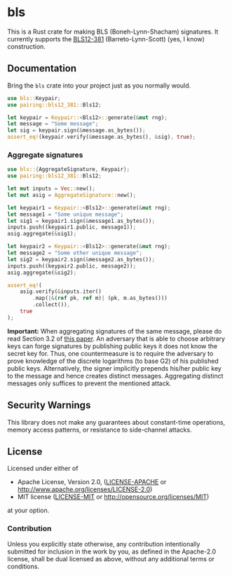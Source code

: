 # bls

This is a Rust crate for making BLS (Boneh-Lynn-Shacham) signatures. It currently supports the [BLS12-381](https://z.cash/blog/new-snark-curve.html) (Barreto-Lynn-Scott) (yes, I know) construction.

## Documentation

Bring the `bls` crate into your project just as you normally would.

```rust
use bls::Keypair;
use pairing::bls12_381::Bls12;

let keypair = Keypair::<Bls12>::generate(&mut rng);
let message = "Some message";
let sig = keypair.sign(&message.as_bytes());
assert_eq!(keypair.verify(&message.as_bytes(), &sig), true);
```

### Aggregate signatures

```rust
use bls::{AggregateSignature, Keypair};
use pairing::bls12_381::Bls12;

let mut inputs = Vec::new();
let mut asig = AggregateSignature::new();

let keypair1 = Keypair::<Bls12>::generate(&mut rng);
let message1 = "Some unique message";
let sig1 = keypair1.sign(&message1.as_bytes());
inputs.push((keypair1.public, message1));
asig.aggregate(&sig1);

let keypair2 = Keypair::<Bls12>::generate(&mut rng);
let message2 = "Some other unique message";
let sig2 = keypair2.sign(&message2.as_bytes());
inputs.push((keypair2.public, message2));
asig.aggregate(&sig2);

assert_eq!(
    asig.verify(&inputs.iter()
        .map(|&(ref pk, ref m)| (pk, m.as_bytes()))
        .collect()),
    true
);
```

**Important:** When aggregating signatures of the same message, please do read Section 3.2 of [this paper](https://crypto.stanford.edu/~dabo/pubs/papers/aggreg.pdf).
An adversary that is able to choose arbitrary keys can forge signatures by publishing public keys it does not know the secret key for.
Thus, one countermeasure is to require the adversary to prove knowledge of the discrete logarithms (to base G2) of his published public keys.
Alternatively, the signer implicitly prepends his/her public key to the message and hence creates distinct messages.
Aggregating distinct messages only suffices to prevent the mentioned attack.

## Security Warnings

This library does not make any guarantees about constant-time operations, memory access patterns, or resistance to side-channel attacks.

## License

Licensed under either of

 * Apache License, Version 2.0, ([LICENSE-APACHE](LICENSE-APACHE) or http://www.apache.org/licenses/LICENSE-2.0)
 * MIT license ([LICENSE-MIT](LICENSE-MIT) or http://opensource.org/licenses/MIT)

at your option.

### Contribution

Unless you explicitly state otherwise, any contribution intentionally
submitted for inclusion in the work by you, as defined in the Apache-2.0
license, shall be dual licensed as above, without any additional terms or
conditions.

